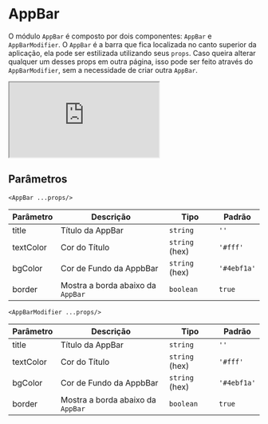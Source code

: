 # AppBar

O módulo `AppBar` é composto por dois componentes: `AppBar` e `AppBarModifier`. O `AppBar` é a barra que fica localizada no canto superior da aplicação, ela pode ser estilizada utilizando seus `props`. Caso queira alterar qualquer um desses props em outra página, isso pode ser feito através do `AppBarModifier`, sem a necessidade de criar outra `AppBar`.


<div class="iframe-wrapper">
  <iframe src="http://bundlebrowser.mambaweb.now.sh/#!/appbar"></iframe>
</div>

## Parâmetros

`<AppBar ...props/>`

| Parâmetro | Descrição           | Tipo            | Padrão    |
|-----------|---------------------|-----------------|-----------|
| title     | Título da AppBar    | `string`          | `''`        |
| textColor | Cor do Título       | `string` (hex)    | `'#fff'`    |
| bgColor   | Cor de Fundo da AppbBar| `string` (hex) | `'#4ebf1a'` |
| border   | Mostra a borda abaixo da `AppBar` | `boolean` | `true` |

`<AppBarModifier ...props/>`

| Parâmetro | Descrição                    | Tipo            | Padrão    |
|-----------|------------------------------|-----------------|-----------|
| title     | Título da AppBar    | `string`          | `''`        |
| textColor | Cor do Título       | `string` (hex)    | `'#fff'`    |
| bgColor   | Cor de Fundo da AppbBar| `string` (hex) | `'#4ebf1a'` |
| border   | Mostra a borda abaixo da `AppBar` | `boolean` | `true` |
